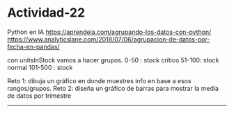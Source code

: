 # Actividad-22
Python en IA
https://aprendeia.com/agrupando-los-datos-con-python/
https://www.analyticslane.com/2018/07/06/agrupacion-de-datos-por-fecha-en-pandas/

con unitsInStock vamos a hacer grupos.
0-50 : stock crítico
51-100: stock normal
101-500 : stock

Reto 1: dibuja un gráfico en donde muestres info en base a esos rangos/grupos.
Reto 2: diseña un gráfico de barras para mostrar la media de datos por trimestre

-------------------------------------------------------------------------------------
